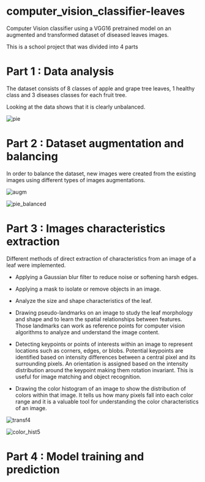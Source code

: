 # computer_vision_classifier-leaves
Computer Vision classifier using a VGG16 pretrained model on an augmented and transformed dataset of diseased leaves images.

This is a school project that was divided into 4 parts

# Part 1 : Data analysis

The dataset consists of 8 classes of apple and grape tree leaves, 1 healthy class and 3 diseases classes for each fruit tree.

Looking at the data shows that it is clearly unbalanced.

![pie](https://github.com/E33aS42/computer_vision_classifier-leaves/assets/66993020/b3bdfbaa-d3bf-4e56-8c79-0b1eeeafebad)

# Part 2 : Dataset augmentation and balancing

In order to balance the dataset, new images were created from the existing images using different types of images augmentations.

![augm](https://github.com/E33aS42/computer_vision_classifier-leaves/assets/66993020/ca6582ec-8d0b-4e6f-97cd-a52b2a1436e3)


![pie_balanced](https://github.com/E33aS42/computer_vision_classifier-leaves/assets/66993020/cf912c2d-c636-472f-be4e-a7c945dc84e9)


# Part 3 : Images characteristics extraction

Different methods of direct extraction of characteristics from an image of a leaf were implemented.

- Applying a Gaussian blur filter to reduce noise or softening harsh edges.

- Applying a mask to isolate or remove objects in an image.

- Analyze the size and shape characteristics of the leaf.

- Drawing pseudo-landmarks on an image to study the leaf morphology and shape and to learn the spatial relationships between features. Those landmarks can work as reference points for computer vision algorithms to analyze and understand the image content.

- Detecting keypoints or points of interests within an image to represent locations such as corners, edges, or blobs. Potential keypoints are identified based on intensity differences between a central pixel and its surrounding pixels. An orientation is assigned based on the intensity distribution around the keypoint making them rotation invariant. This is useful for image matching and object recognition.

- Drawing the color histogram of an image to show the distribution of colors within that image. It tells us how many pixels fall into each color range and it is a valuable tool for understanding the color characteristics of an image.

![transf4](https://github.com/E33aS42/computer_vision_classifier-leaves/assets/66993020/a9e9a97c-2525-49db-8bdf-24d189779ad9)

![color_hist5](https://github.com/E33aS42/computer_vision_classifier-leaves/assets/66993020/577d9e14-4abb-41ca-aa94-de2390c46fd0)


# Part 4 : Model training and prediction

